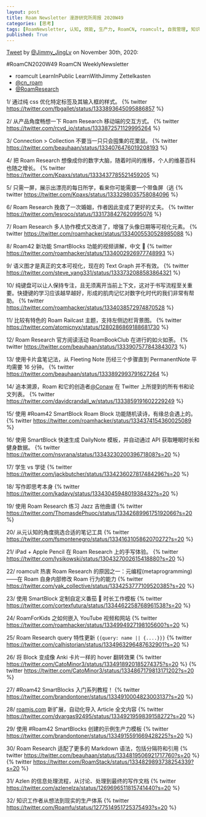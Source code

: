 ```yaml
---
layout: post
title: Roam Newsletter 漫游研究所周报 2020W49
categories: [思考]
tags: [RoamNewsletter, 认知, 效能, 生产力, RoamCN, roamcult, 自我管理, 知识创造, RoamResearch]
published: True
---
```


[Tweet](https://twitter.com/i/status/1333289145741918209) by [@Jimmy_JingLv](https://twitter.com/Jimmy_JingLv) on November 30th, 2020:

#RoamCN2020W49 RoamCN WeeklyNewsletter

- roamcult LearnInPublic LearnWithJimmy Zettelkasten
- [@cn_roam](https://twitter.com/cn_roam)
- [@RoamResearch](https://twitter.com/RoamResearch)

1/ 通过纯 css 优化特定标签及其输入框的样式。
{% twitter https://twitter.com/fbgallet/status/1333893645095886857 %}

2/ 从产品角度畅想一下 Roam Research 移动端的交互方式。
{% twitter https://twitter.com/rcvd_io/status/1333872571129995264 %}

3/ Connection > Collection 不要当一只只会囤集的花栗鼠。
{% twitter https://twitter.com/beauhaan/status/1334076476019208193 %}

4/ 把 Roam Research 想像成你的数字大脑，随着时间的推移，个人的维基百科也随之增长。
{% twitter https://twitter.com/Kpaxs/status/1333437785521459205 %}

5/ 只需一屏，展示出漂亮的每日所学，看来你可能需要一个带鱼屏（逃
{% twitter https://twitter.com/Kpaxs/status/1333298035758084096 %}

6/ Roam Research 挽救了一次婚姻，作者因此变成了更好的丈夫。
{% twitter https://twitter.com/lesroco/status/1331738427620995076 %}

7/ Roam Research 多人协作模式又改进了，增强了头像日期等可视化元素。
{% twitter https://twitter.com/roamhacker/status/1334005530528985088 %}

8/ Roam42 新功能 SmartBlocks 功能的视频讲解，中文 🌝
{% twitter https://twitter.com/roamhacker/status/1334002926977748993 %}

9/ 语义图才是真正的文本可视化，现在的 Text Graph 并不有效。
{% twitter https://twitter.com/steve_yang331/status/1333732088583864321 %}

10/ 纯键盘可以让人保持专注，且无须离开当前上下文，这对于书写流程至关重要。快捷键的学习应该越早越好，形成的肌肉记忆对数字化时代的我们非常有帮助。
{% twitter https://twitter.com/roamhacker/status/1334038572974870528 %}

11/ 比较有特色的 Roam Railcast 主题，支持左侧边栏背景图。
{% twitter https://twitter.com/atomicnyx/status/1280286869188681730 %}

12/ Roam Research 官方阅读活动 RoamBookClub 在进行的如火如荼。
{% twitter https://twitter.com/beauhaan/status/1333907577843843073 %}

13/ 使用卡片盒笔记法，从 Fleeting Note 历经三个步骤直到 PermanentNote 平均需要 16 分钟。
{% twitter https://twitter.com/beauhaan/status/1333892993791627264 %}

14/ 追本溯源，Roam 和它的创造者[@Conaw](https://twitter.com/Conaw) 在 Twitter 上所提到的所有书和论文列表。
{% twitter https://twitter.com/davidcrandall_w/status/1333859191602229249 %}

15/ 使用 #Roam42 SmartBlock Roam Block 功能随机读诗，有缘总会遇上的。
{% twitter https://twitter.com/roamhacker/status/1334374154360025089 %}

16/ 使用 SmartBlock 快速生成 DailyNote 模板，并自动通过 API 获取睡眠时长和健身数据。
{% twitter https://twitter.com/nsvrana/status/1334323020039671808?s=20 %}

17/ 学生 vs 学徒
{% twitter https://twitter.com/jackbutcher/status/1334236027817484296?s=20 %}

18/ 写作即思考本身
{% twitter https://twitter.com/kadavy/status/1334304594801938432?s=20 %}

19/ 使用 Roam Research 练习 Jazz 吉他曲谱
{% twitter https://twitter.com/ThomasdePhuoc/status/1334268996175192066?s=20 %}

20/ 从元认知的角度挑选合适的笔记工具
{% twitter https://twitter.com/fsmontenegro/status/1334163105862070272?s=20 %}

21/ iPad + Apple Pencil 在 Roam Research 上的手写体验。
{% twitter https://twitter.com/lysikowski/status/1304327002615418880?s=20 %}

22/ roamcult 热衷 Roam Research 的原因之一：元编程(metaprogramming)——在 Roam 自身内部修改 Roam 行为的能力
{% twitter https://twitter.com/yak_collective/status/1334253777109520385?s=20 %}

23/ 使用 SmartBlock 定制自定义番茄 🍅 时长工作模板
{% twitter https://twitter.com/cortexfutura/status/1334462258768961538?s=20 %}

24/ RoamForKids 之如何嵌入 YouTube 视频和网站
{% twitter https://twitter.com/roamhacker/status/1334994927198105600?s=20 %}

25/ Roam Research query 特性更新 `{{query: name || {....}}}`
{% twitter https://twitter.com/calhistorian/status/1334963296487632901?s=20 %}

26/ 将 Block 变成像 Anki 卡片一样的 hover 翻转效果
{% twitter https://twitter.com/CatoMinor3/status/1334918920185274375?s=20 %}
{% twitter https://twitter.com/CatoMinor3/status/1334867179813171202?s=20 %}

27/ #Roam42 SmartBlocks 入门系列教程！
{% twitter https://twitter.com/brandontoner/status/1334910004823003137?s=20 %}

28/ [roamjs.com](http://roamjs.com) 新扩展，自动化导入 Article 全文内容
{% twitter https://twitter.com/dvargas92495/status/1334921959839158272?s=20 %}

29/ 使用 #Roam42 SmartBlocks 创建的示例生产力模板
{% twitter https://twitter.com/brandontoner/status/1334915591669428225?s=20 %}

30/ Roam Research 适配了更多的 Markdown 语法，包括分隔符和引用
{% twitter https://twitter.com/beauhaan/status/1334819506921717760?s=20 %}
{% twitter https://twitter.com/RoamStack/status/1334829893738254339?s=20 %}

31/ Azlen 的信息处理流程，从讨论、处理到最终的写作文档
{% twitter https://twitter.com/azlenelza/status/1269696511815741440?s=20 %}

32/ 知识工作者从想法到现实的生产体系
{% twitter https://twitter.com/Roamfu/status/1277514951725375493?s=20 %}
